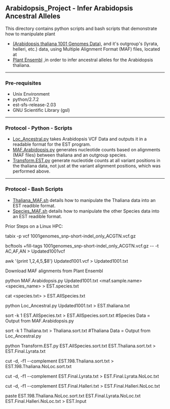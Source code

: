 ## Arabidopsis_Project - Infer Arabidopsis Ancestral Alleles


This directory contains python scripts and bash scripts that demonstrate how to manipulate plant
* [(Arabidopsis thaliana 1001 Genomes Data)](https://1001genomes.org/index.html), and it's outgroup's (lyrata, helleri, etc.) data,  using Multiple Alignment Format (MAF) files, located at
* [Plant Ensembl](http://plants.ensembl.org/index.html) ,in order to infer ancestral alleles for the Arabidopsis thaliana.

***

### Pre-requisites

* Unix Environment
* python/2.7.2
* est-sfs-release-2.03
* GNU Scientific Library (gsl)

***

### Protocol - Python - Scripts

* [Loc_Ancestral.py](https://github.com/AndyPetes/Arabidopsis_Project/blob/master/Loc_Ancestral.py) takes Arabidopsis VCF Data and outputs it in a readable format for the EST program.
* [MAF.Arabidopsis.py](https://github.com/AndyPetes/Arabidopsis_Project/blob/master/MAF.Arabidopsis.py) generates nucleotide counts based on alignments (MAF files) between thaliana and an outgroup species.
* [Transform.EST.py](https://github.com/AndyPetes/Arabidopsis_Project/blob/master/Transform.EST.py) generate nucleotide counts at all variant positions in the thaliana data, not just at the variant alignment positions, which was performed above.


***

### Protocol - Bash Scripts

* [Thaliana_MAF.sh](https://github.com/AndyPetes/Arabidopsis_Project/blob/master/Thaliana_MAF.sh) details how to manipulate the Thaliana data into an EST readible format.
* [Species_MAF.sh](https://github.com/AndyPetes/Arabidopsis_Project/blob/master/Species_MAF.sh) details how to manipulate the other Species data into an EST readible format.




Prior Steps on a Linux HPC:

tabix -p vcf 1001genomes_snp-short-indel_only_ACGTN.vcf.gz

bcftools +fill-tags 1001genomes_snp-short-indel_only_ACGTN.vcf.gz -- -t AC,AF,AN > Updated1001vcf

awk '{print $1,$2,$4,$5,$8'} Updated1001.vcf > Updated1001.txt

Download MAF alignments from Plant Ensembl

python MAF.Arabidopsis.py Updated1001.txt <maf.sample.name> <species_name> > EST.species.txt

cat <species.txt> > EST.AllSpecies.txt

python Loc_Ancestral.py Updated1001.txt > EST.thaliana.txt

sort -k 1 EST.AllSpecies.txt > EST.AllSpecies.sort.txt
#Species Data = Output from MAF.Arabidopsis.py

sort -k 1 Thaliana.txt > Thaliana.sort.txt
#Thaliana Data = Output from Loc_Ancestral.py

python Transform.EST.py EST.AllSpecies.sort.txt EST.Thaliana.sort.txt > EST.Final.Lyrata.txt

cut -d, -f1 --complement EST.198.Thaliana.sort.txt > EST.198.Thaliana.NoLoc.sort.txt

cut -d, -f1 --complement EST.Final.Lyrata.txt > EST.Final.Lyrata.NoLoc.txt 

cut -d, -f1 --complement EST.Final.Halleri.txt > EST.Final.Halleri.NoLoc.txt 

paste EST.198.Thaliana.NoLoc.sort.txt EST.Final.Lyrata.NoLoc.txt EST.Final.Halleri.NoLoc.txt > EST.Input
